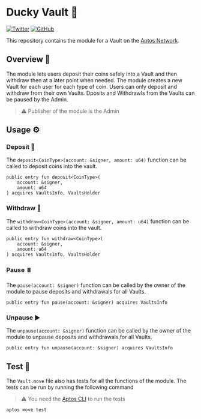 # Ducky Vault 🦆

[![Twitter](https://custom-icon-badges.demolab.com/badge/-Follow-blue?style=for-the-badge&logoColor=white&logo=twitter)](https://twitter.com/AadeePatil)
[![GitHub](https://custom-icon-badges.demolab.com/badge/-Follow-orange?style=for-the-badge&logoColor=white&logo=github)](https://github.com/AadeePatil)

This repository contains the module for a Vault on the [Aptos Network](https://aptoslabs.com/).

## Overview 👀

The module lets users deposit their coins safely into a Vault and then withdraw then at a later point when needed. The module creates a new Vault for each user for each type of coin. Users can only deposit and withdraw from their own Vaults. Dposits and Withdrawls from the Vaults can be paused by the Admin.

> ⚠️ Publisher of the module is the Admin

## Usage ⚙️

### Deposit 🏦

The `deposit<CoinType>(account: &signer, amount: u64)` function can be called to deposit coins into the vault.

```move
public entry fun deposit<CoinType>(
    account: &signer,
    amount: u64
) acquires VaultsInfo, VaultsHolder
```

### Withdraw 💸

The `withdraw<CoinType>(account: &signer, amount: u64)` function can be called to withdraw coins into the vault.

```move
public entry fun withdraw<CoinType>(
    account: &signer,
    amount: u64
) acquires VaultsInfo, VaultsHolder
```

### Pause ⏸️

The `pause(account: &signer)` function can be called by the owner of the module to  pause deposits and withdrawals for all Vaults.

```move
public entry fun pause(account: &signer) acquires VaultsInfo
```

### Unpause ▶️

The `unpause(account: &signer)` function can be called by the owner of the module to  unpause deposits and withdrawals for all Vaults.

```move
public entry fun unpause(account: &signer) acquires VaultsInfo
```

## Test 🧪

The `Vault.move` file also has tests for all the functions of the module.
The tests can be run by running the following command

> ⚠️ You need the [Aptos CLI](https://aptos.dev/cli-tools/aptos-cli-tool/aptos-cli-index/) to run the tests

```bash
aptos move test
```
